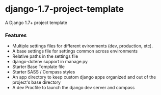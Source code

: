 django-1.7-project-template
===========================

A Django 1.7+ project template


### Features
* Multiple settings files for different evironments (dev, production, etc).
* A base settings file for settings common across environments
* Relative paths in the settings file
* django-dotenv support in manage.py
* Starter Base Template file
* Starter SASS / Compass styles
* An app directory to keep custom django apps organized and out of the
  project's base directory
* A dev Procfile to launch the django dev server and compass
